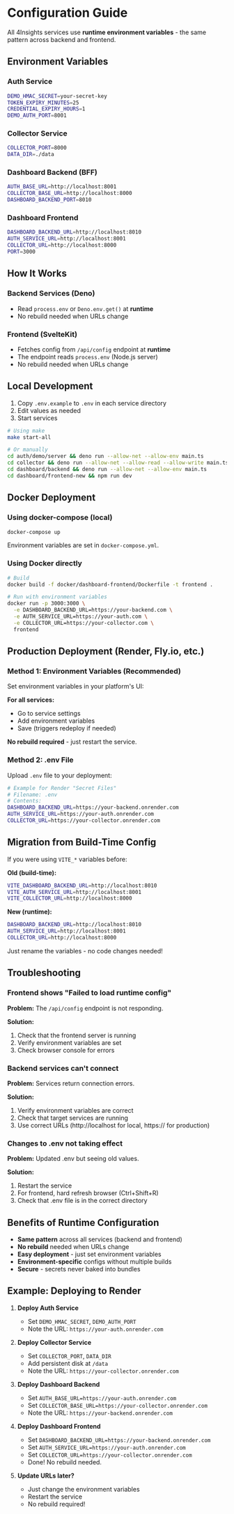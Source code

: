 # Configuration Guide

All 4Insights services use **runtime environment variables** - the same pattern across backend and frontend.

## Environment Variables

### Auth Service
```bash
DEMO_HMAC_SECRET=your-secret-key
TOKEN_EXPIRY_MINUTES=25
CREDENTIAL_EXPIRY_HOURS=1
DEMO_AUTH_PORT=8001
```

### Collector Service
```bash
COLLECTOR_PORT=8000
DATA_DIR=./data
```

### Dashboard Backend (BFF)
```bash
AUTH_BASE_URL=http://localhost:8001
COLLECTOR_BASE_URL=http://localhost:8000
DASHBOARD_BACKEND_PORT=8010
```

### Dashboard Frontend
```bash
DASHBOARD_BACKEND_URL=http://localhost:8010
AUTH_SERVICE_URL=http://localhost:8001
COLLECTOR_URL=http://localhost:8000
PORT=3000
```

## How It Works

### Backend Services (Deno)
- Read `process.env` or `Deno.env.get()` at **runtime**
- No rebuild needed when URLs change

### Frontend (SvelteKit)
- Fetches config from `/api/config` endpoint at **runtime**
- The endpoint reads `process.env` (Node.js server)
- No rebuild needed when URLs change

## Local Development

1. Copy `.env.example` to `.env` in each service directory
2. Edit values as needed
3. Start services

```bash
# Using make
make start-all

# Or manually
cd auth/demo/server && deno run --allow-net --allow-env main.ts
cd collector && deno run --allow-net --allow-read --allow-write main.ts
cd dashboard/backend && deno run --allow-net --allow-env main.ts
cd dashboard/frontend-new && npm run dev
```

## Docker Deployment

### Using docker-compose (local)

```bash
docker-compose up
```

Environment variables are set in `docker-compose.yml`.

### Using Docker directly

```bash
# Build
docker build -f docker/dashboard-frontend/Dockerfile -t frontend .

# Run with environment variables
docker run -p 3000:3000 \
  -e DASHBOARD_BACKEND_URL=https://your-backend.com \
  -e AUTH_SERVICE_URL=https://your-auth.com \
  -e COLLECTOR_URL=https://your-collector.com \
  frontend
```

## Production Deployment (Render, Fly.io, etc.)

### Method 1: Environment Variables (Recommended)

Set environment variables in your platform's UI:

**For all services:**
- Go to service settings
- Add environment variables
- Save (triggers redeploy if needed)

**No rebuild required** - just restart the service.

### Method 2: .env File

Upload `.env` file to your deployment:

```bash
# Example for Render "Secret Files"
# Filename: .env
# Contents:
DASHBOARD_BACKEND_URL=https://your-backend.onrender.com
AUTH_SERVICE_URL=https://your-auth.onrender.com
COLLECTOR_URL=https://your-collector.onrender.com
```

## Migration from Build-Time Config

If you were using `VITE_*` variables before:

**Old (build-time):**
```bash
VITE_DASHBOARD_BACKEND_URL=http://localhost:8010
VITE_AUTH_SERVICE_URL=http://localhost:8001
VITE_COLLECTOR_URL=http://localhost:8000
```

**New (runtime):**
```bash
DASHBOARD_BACKEND_URL=http://localhost:8010
AUTH_SERVICE_URL=http://localhost:8001
COLLECTOR_URL=http://localhost:8000
```

Just rename the variables - no code changes needed!

## Troubleshooting

### Frontend shows "Failed to load runtime config"

**Problem:** The `/api/config` endpoint is not responding.

**Solution:**
1. Check that the frontend server is running
2. Verify environment variables are set
3. Check browser console for errors

### Backend services can't connect

**Problem:** Services return connection errors.

**Solution:**
1. Verify environment variables are correct
2. Check that target services are running
3. Use correct URLs (http://localhost for local, https:// for production)

### Changes to .env not taking effect

**Problem:** Updated .env but seeing old values.

**Solution:**
1. Restart the service
2. For frontend, hard refresh browser (Ctrl+Shift+R)
3. Check that .env file is in the correct directory

## Benefits of Runtime Configuration

- **Same pattern** across all services (backend and frontend)  
- **No rebuild** needed when URLs change  
- **Easy deployment** - just set environment variables  
- **Environment-specific** configs without multiple builds  
- **Secure** - secrets never baked into bundles  

## Example: Deploying to Render

1. **Deploy Auth Service**
   - Set `DEMO_HMAC_SECRET`, `DEMO_AUTH_PORT`
   - Note the URL: `https://your-auth.onrender.com`

2. **Deploy Collector Service**
   - Set `COLLECTOR_PORT`, `DATA_DIR`
   - Add persistent disk at `/data`
   - Note the URL: `https://your-collector.onrender.com`

3. **Deploy Dashboard Backend**
   - Set `AUTH_BASE_URL=https://your-auth.onrender.com`
   - Set `COLLECTOR_BASE_URL=https://your-collector.onrender.com`
   - Note the URL: `https://your-backend.onrender.com`

4. **Deploy Dashboard Frontend**
   - Set `DASHBOARD_BACKEND_URL=https://your-backend.onrender.com`
   - Set `AUTH_SERVICE_URL=https://your-auth.onrender.com`
   - Set `COLLECTOR_URL=https://your-collector.onrender.com`
   - Done! No rebuild needed.

5. **Update URLs later?**
   - Just change the environment variables
   - Restart the service
   - No rebuild required!
